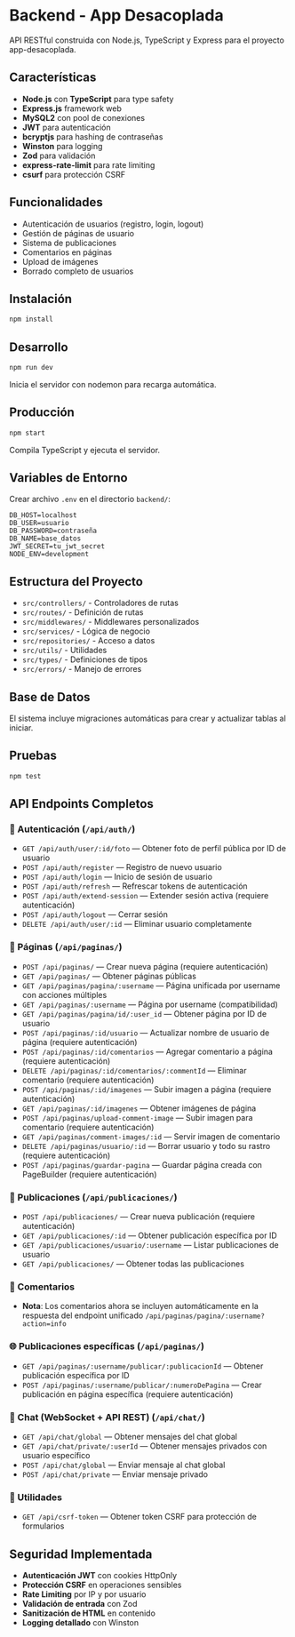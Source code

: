 # Backend - App Desacoplada

API RESTful construida con Node.js, TypeScript y Express para el proyecto app-desacoplada.

## Características

- **Node.js** con **TypeScript** para type safety
- **Express.js** framework web
- **MySQL2** con pool de conexiones
- **JWT** para autenticación
- **bcryptjs** para hashing de contraseñas
- **Winston** para logging
- **Zod** para validación
- **express-rate-limit** para rate limiting
- **csurf** para protección CSRF

## Funcionalidades

- Autenticación de usuarios (registro, login, logout)
- Gestión de páginas de usuario
- Sistema de publicaciones
- Comentarios en páginas
- Upload de imágenes
- Borrado completo de usuarios

## Instalación

```bash
npm install
```

## Desarrollo

```bash
npm run dev
```

Inicia el servidor con nodemon para recarga automática.

## Producción

```bash
npm start
```

Compila TypeScript y ejecuta el servidor.

## Variables de Entorno

Crear archivo `.env` en el directorio `backend/`:

```env
DB_HOST=localhost
DB_USER=usuario
DB_PASSWORD=contraseña
DB_NAME=base_datos
JWT_SECRET=tu_jwt_secret
NODE_ENV=development
```

## Estructura del Proyecto

- `src/controllers/` - Controladores de rutas
- `src/routes/` - Definición de rutas
- `src/middlewares/` - Middlewares personalizados
- `src/services/` - Lógica de negocio
- `src/repositories/` - Acceso a datos
- `src/utils/` - Utilidades
- `src/types/` - Definiciones de tipos
- `src/errors/` - Manejo de errores

## Base de Datos

El sistema incluye migraciones automáticas para crear y actualizar tablas al iniciar.

## Pruebas

```bash
npm test
```

## API Endpoints Completos

### 🔐 Autenticación (`/api/auth/`)
- `GET /api/auth/user/:id/foto` — Obtener foto de perfil pública por ID de usuario
- `POST /api/auth/register` — Registro de nuevo usuario
- `POST /api/auth/login` — Inicio de sesión de usuario
- `POST /api/auth/refresh` — Refrescar tokens de autenticación
- `POST /api/auth/extend-session` — Extender sesión activa (requiere autenticación)
- `POST /api/auth/logout` — Cerrar sesión
- `DELETE /api/auth/user/:id` — Eliminar usuario completamente

### 📄 Páginas (`/api/paginas/`)
- `POST /api/paginas/` — Crear nueva página (requiere autenticación)
- `GET /api/paginas/` — Obtener páginas públicas
- `GET /api/paginas/pagina/:username` — Página unificada por username con acciones múltiples
- `GET /api/paginas/:username` — Página por username (compatibilidad)
- `GET /api/paginas/pagina/id/:user_id` — Obtener página por ID de usuario
- `POST /api/paginas/:id/usuario` — Actualizar nombre de usuario de página (requiere autenticación)
- `POST /api/paginas/:id/comentarios` — Agregar comentario a página (requiere autenticación)
- `DELETE /api/paginas/:id/comentarios/:commentId` — Eliminar comentario (requiere autenticación)
- `POST /api/paginas/:id/imagenes` — Subir imagen a página (requiere autenticación)
- `GET /api/paginas/:id/imagenes` — Obtener imágenes de página
- `POST /api/paginas/upload-comment-image` — Subir imagen para comentario (requiere autenticación)
- `GET /api/paginas/comment-images/:id` — Servir imagen de comentario
- `DELETE /api/paginas/usuario/:id` — Borrar usuario y todo su rastro (requiere autenticación)
- `POST /api/paginas/guardar-pagina` — Guardar página creada con PageBuilder (requiere autenticación)

### 📝 Publicaciones (`/api/publicaciones/`)
- `POST /api/publicaciones/` — Crear nueva publicación (requiere autenticación)
- `GET /api/publicaciones/:id` — Obtener publicación específica por ID
- `GET /api/publicaciones/usuario/:username` — Listar publicaciones de usuario
- `GET /api/publicaciones/` — Obtener todas las publicaciones

### 💬 Comentarios
- **Nota**: Los comentarios ahora se incluyen automáticamente en la respuesta del endpoint unificado `/api/paginas/pagina/:username?action=info`

### 🌐 Publicaciones específicas (`/api/paginas/`)
- `GET /api/paginas/:username/publicar/:publicacionId` — Obtener publicación específica por ID
- `POST /api/paginas/:username/publicar/:numeroDePagina` — Crear publicación en página específica (requiere autenticación)

### 💬 Chat (WebSocket + API REST) (`/api/chat/`)
- `GET /api/chat/global` — Obtener mensajes del chat global
- `GET /api/chat/private/:userId` — Obtener mensajes privados con usuario específico
- `POST /api/chat/global` — Enviar mensaje al chat global
- `POST /api/chat/private` — Enviar mensaje privado


### 🔧 Utilidades
- `GET /api/csrf-token` — Obtener token CSRF para protección de formularios

## Seguridad Implementada
- **Autenticación JWT** con cookies HttpOnly
- **Protección CSRF** en operaciones sensibles
- **Rate Limiting** por IP y por usuario
- **Validación de entrada** con Zod
- **Sanitización de HTML** en contenido
- **Logging detallado** con Winston